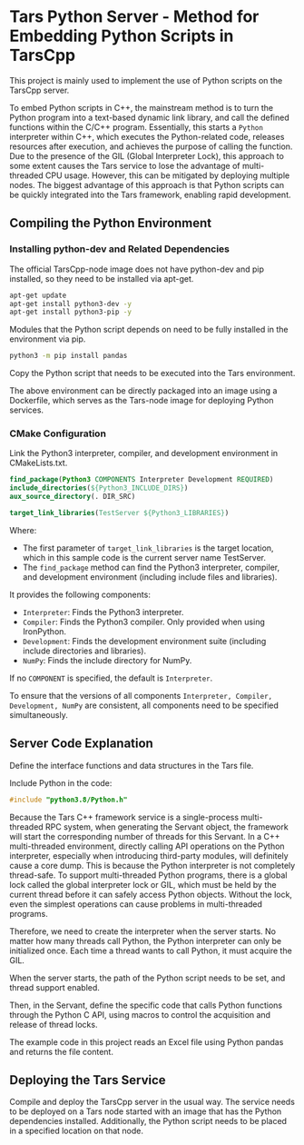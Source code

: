 # Tars Python Server - Method for Embedding Python Scripts in TarsCpp

This project is mainly used to implement the use of Python scripts on the TarsCpp server.

To embed Python scripts in C++, the mainstream method is to turn the Python program into a text-based dynamic link library, and call the defined functions within the C/C++ program. Essentially, this starts a `Python` interpreter within C++, which executes the Python-related code, releases resources after execution, and achieves the purpose of calling the function. Due to the presence of the GIL (Global Interpreter Lock), this approach to some extent causes the Tars service to lose the advantage of multi-threaded CPU usage. However, this can be mitigated by deploying multiple nodes. The biggest advantage of this approach is that Python scripts can be quickly integrated into the Tars framework, enabling rapid development.

## Compiling the Python Environment

### Installing python-dev and Related Dependencies

The official TarsCpp-node image does not have python-dev and pip installed, so they need to be installed via apt-get.

```bash
apt-get update
apt-get install python3-dev -y
apt-get install python3-pip -y
```

Modules that the Python script depends on need to be fully installed in the environment via pip.

```bash
python3 -m pip install pandas
```

Copy the Python script that needs to be executed into the Tars environment.

The above environment can be directly packaged into an image using a Dockerfile, which serves as the Tars-node image for deploying Python services.

### CMake Configuration

Link the Python3 interpreter, compiler, and development environment in CMakeLists.txt.

```cmake
find_package(Python3 COMPONENTS Interpreter Development REQUIRED)
include_directories(${Python3_INCLUDE_DIRS})
aux_source_directory(. DIR_SRC)

target_link_libraries(TestServer ${Python3_LIBRARIES})
```

Where:

- The first parameter of `target_link_libraries` is the target location, which in this sample code is the current server name TestServer.
- The `find_package` method can find the Python3 interpreter, compiler, and development environment (including include files and libraries).

It provides the following components:

- `Interpreter`: Finds the Python3 interpreter.
- `Compiler`: Finds the Python3 compiler. Only provided when using IronPython.
- `Development`: Finds the development environment suite (including include directories and libraries).
- `NumPy`: Finds the include directory for NumPy.

If no `COMPONENT` is specified, the default is `Interpreter`.

To ensure that the versions of all components `Interpreter, Compiler, Development, NumPy` are consistent, all components need to be specified simultaneously.

## Server Code Explanation

Define the interface functions and data structures in the Tars file.

Include Python in the code:

```cpp
#include "python3.8/Python.h"
```

Because the Tars C++ framework service is a single-process multi-threaded RPC system, when generating the Servant object, the framework will start the corresponding number of threads for this Servant. In a C++ multi-threaded environment, directly calling API operations on the Python interpreter, especially when introducing third-party modules, will definitely cause a core dump. This is because the Python interpreter is not completely thread-safe. To support multi-threaded Python programs, there is a global lock called the global interpreter lock or GIL, which must be held by the current thread before it can safely access Python objects. Without the lock, even the simplest operations can cause problems in multi-threaded programs.

Therefore, we need to create the interpreter when the server starts. No matter how many threads call Python, the Python interpreter can only be initialized once. Each time a thread wants to call Python, it must acquire the GIL.

When the server starts, the path of the Python script needs to be set, and thread support enabled.

Then, in the Servant, define the specific code that calls Python functions through the Python C API, using macros to control the acquisition and release of thread locks.

The example code in this project reads an Excel file using Python pandas and returns the file content.

## Deploying the Tars Service

Compile and deploy the TarsCpp server in the usual way. The service needs to be deployed on a Tars node started with an image that has the Python dependencies installed. Additionally, the Python script needs to be placed in a specified location on that node.